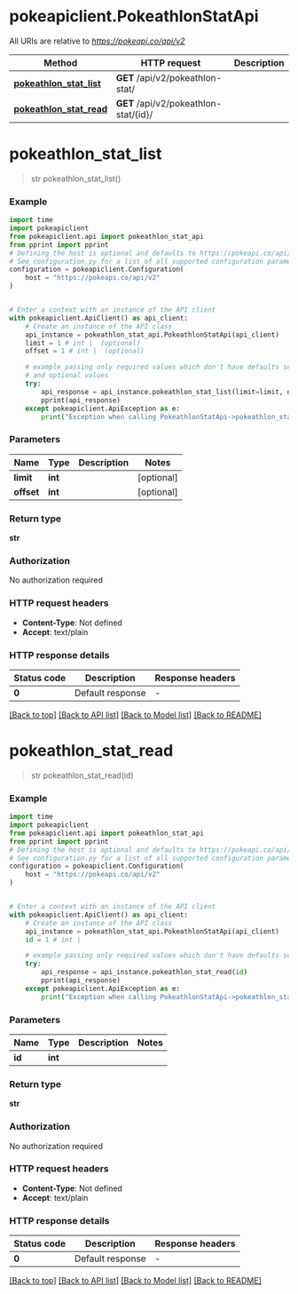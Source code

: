 # pokeapiclient.PokeathlonStatApi

All URIs are relative to *https://pokeapi.co/api/v2*

Method | HTTP request | Description
------------- | ------------- | -------------
[**pokeathlon_stat_list**](PokeathlonStatApi.md#pokeathlon_stat_list) | **GET** /api/v2/pokeathlon-stat/ | 
[**pokeathlon_stat_read**](PokeathlonStatApi.md#pokeathlon_stat_read) | **GET** /api/v2/pokeathlon-stat/{id}/ | 


# **pokeathlon_stat_list**
> str pokeathlon_stat_list()



### Example


```python
import time
import pokeapiclient
from pokeapiclient.api import pokeathlon_stat_api
from pprint import pprint
# Defining the host is optional and defaults to https://pokeapi.co/api/v2
# See configuration.py for a list of all supported configuration parameters.
configuration = pokeapiclient.Configuration(
    host = "https://pokeapi.co/api/v2"
)


# Enter a context with an instance of the API client
with pokeapiclient.ApiClient() as api_client:
    # Create an instance of the API class
    api_instance = pokeathlon_stat_api.PokeathlonStatApi(api_client)
    limit = 1 # int |  (optional)
    offset = 1 # int |  (optional)

    # example passing only required values which don't have defaults set
    # and optional values
    try:
        api_response = api_instance.pokeathlon_stat_list(limit=limit, offset=offset)
        pprint(api_response)
    except pokeapiclient.ApiException as e:
        print("Exception when calling PokeathlonStatApi->pokeathlon_stat_list: %s\n" % e)
```


### Parameters

Name | Type | Description  | Notes
------------- | ------------- | ------------- | -------------
 **limit** | **int**|  | [optional]
 **offset** | **int**|  | [optional]

### Return type

**str**

### Authorization

No authorization required

### HTTP request headers

 - **Content-Type**: Not defined
 - **Accept**: text/plain


### HTTP response details

| Status code | Description | Response headers |
|-------------|-------------|------------------|
**0** | Default response |  -  |

[[Back to top]](#) [[Back to API list]](../README.md#documentation-for-api-endpoints) [[Back to Model list]](../README.md#documentation-for-models) [[Back to README]](../README.md)

# **pokeathlon_stat_read**
> str pokeathlon_stat_read(id)



### Example


```python
import time
import pokeapiclient
from pokeapiclient.api import pokeathlon_stat_api
from pprint import pprint
# Defining the host is optional and defaults to https://pokeapi.co/api/v2
# See configuration.py for a list of all supported configuration parameters.
configuration = pokeapiclient.Configuration(
    host = "https://pokeapi.co/api/v2"
)


# Enter a context with an instance of the API client
with pokeapiclient.ApiClient() as api_client:
    # Create an instance of the API class
    api_instance = pokeathlon_stat_api.PokeathlonStatApi(api_client)
    id = 1 # int | 

    # example passing only required values which don't have defaults set
    try:
        api_response = api_instance.pokeathlon_stat_read(id)
        pprint(api_response)
    except pokeapiclient.ApiException as e:
        print("Exception when calling PokeathlonStatApi->pokeathlon_stat_read: %s\n" % e)
```


### Parameters

Name | Type | Description  | Notes
------------- | ------------- | ------------- | -------------
 **id** | **int**|  |

### Return type

**str**

### Authorization

No authorization required

### HTTP request headers

 - **Content-Type**: Not defined
 - **Accept**: text/plain


### HTTP response details

| Status code | Description | Response headers |
|-------------|-------------|------------------|
**0** | Default response |  -  |

[[Back to top]](#) [[Back to API list]](../README.md#documentation-for-api-endpoints) [[Back to Model list]](../README.md#documentation-for-models) [[Back to README]](../README.md)

